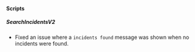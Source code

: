 
#### Scripts
##### SearchIncidentsV2
- Fixed an issue where a `incidents found` message was shown when no incidents were found.
